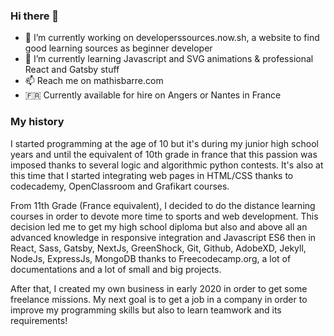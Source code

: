 ### Hi there 👋

- 🔭 I’m currently working on developerssources.now.sh, a website to find good learning sources as beginner developer 
- 🌱 I’m currently learning Javascript and SVG animations & professional React and Gatsby stuff
- 📫 Reach me on mathisbarre.com
- 🇫🇷 Currently available for hire on Angers or Nantes in France

### My history

I started programming at the age of 10 but it's during my junior high school years and until the equivalent of 10th grade in france that this passion was imposed thanks to several logic and algorithmic python contests. It's also at this time that I started integrating web pages in HTML/CSS thanks to codecademy, OpenClassroom and Grafikart courses.

From 11th Grade (France equivalent), I decided to do the distance learning courses in order to devote more time to sports and web development. This decision led me to get my high school diploma but also and above all an advanced knowledge in responsive integration and Javascript ES6 then in React, Sass, Gatsby, NextJs, GreenShock, Git, Github, AdobeXD, Jekyll, NodeJs, ExpressJs, MongoDB thanks to Freecodecamp.org, a lot of documentations and a lot of small and big projects.

After that, I created my own business in early 2020 in order to get some freelance missions.
My next goal is to get a job in a company in order to improve my programming skills but also to learn teamwork and its requirements!
